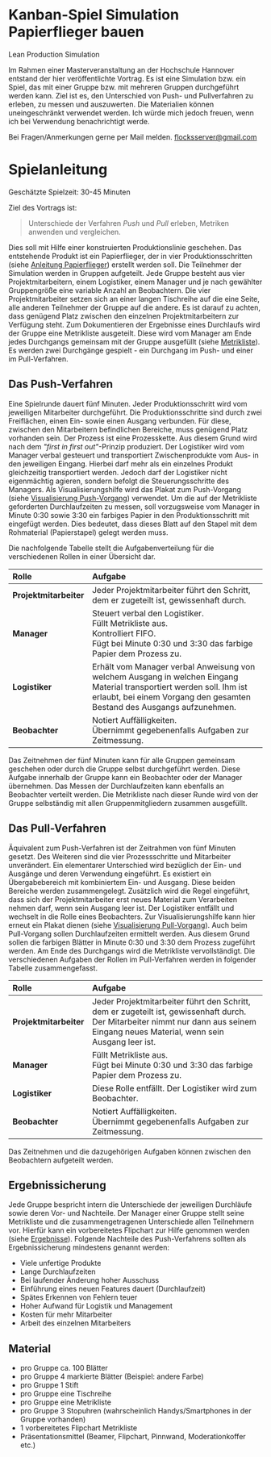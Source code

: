 # Kanban-Spiel Simulation Papierflieger bauen
Lean Production Simulation

Im Rahmen einer Masterveranstaltung an der Hochschule Hannover entstand der hier veröffentlichte Vortrag. Es ist eine Simulation bzw. ein Spiel, das mit einer Gruppe bzw. mit mehreren Gruppen durchgeführt werden kann. Ziel ist es, den Unterschied von Push- und Pullverfahren zu erleben, zu messen und auszuwerten. Die Materialien können uneingeschränkt verwendet werden. Ich würde mich jedoch freuen, wenn ich bei Verwendung benachrichtigt werde.

Bei Fragen/Anmerkungen gerne per Mail melden. flocksserver@gmail.com

# Spielanleitung
Geschätzte Spielzeit: 30-45 Minuten

Ziel des Vortrags ist:
> Unterschiede der Verfahren *Push* und *Pull* erleben, Metriken anwenden und vergleichen.

Dies soll mit Hilfe einer konstruierten Produktionslinie geschehen. Das entstehende Produkt ist ein Papierflieger, der in vier Produktionsschritten (siehe [Anleitung Papierflieger](https://github.com/Flocksserver/kanban-simulation/blob/master/Material/Anleitung_Papierflieger_bauen.jpg)) erstellt werden soll. Die Teilnehmer der Simulation werden in Gruppen aufgeteilt. Jede Gruppe besteht aus vier Projektmitarbeitern, einem Logistiker, einem Manager und je nach gewählter Gruppengröße eine variable Anzahl an Beobachtern. Die vier Projektmitarbeiter setzen sich an einer langen Tischreihe auf die eine Seite, alle anderen Teilnehmer der Gruppe auf die andere. Es ist darauf zu achten, dass genügend Platz zwischen den einzelnen Projektmitarbeitern zur Verfügung steht. Zum Dokumentieren der Ergebnisse eines Durchlaufs wird der Gruppe eine Metrikliste ausgeteilt. Diese wird vom Manager am Ende jedes Durchgangs gemeinsam mit der Gruppe ausgefüllt (siehe [Metrikliste](https://github.com/Flocksserver/kanban-simulation/blob/master/Material/MetrikBogen.pdf)). Es werden zwei Durchgänge gespielt - ein Durchgang im Push- und einer im Pull-Verfahren.

## Das Push-Verfahren
Eine Spielrunde dauert fünf Minuten. Jeder Produktionsschritt wird vom jeweiligen Mitarbeiter durchgeführt. Die Produktionsschritte sind durch zwei Freiflächen, einen Ein- sowie einen Ausgang verbunden. Für diese, zwischen den Mitarbeitern befindlichen Bereiche, muss genügend Platz vorhanden sein. Der Prozess ist eine Prozesskette. Aus diesem Grund wird nach dem *"first in first out"*-Prinzip produziert. Der Logistiker wird vom Manager verbal gesteuert und transportiert Zwischenprodukte vom Aus- in den jeweiligen Eingang. Hierbei darf mehr als ein einzelnes Produkt gleichzeitig transportiert werden. Jedoch darf der Logistiker nicht eigenmächtig agieren, sondern befolgt die Steuerungsschritte des Managers. Als Visualisierungshilfe wird das Plakat zum Push-Vorgang (siehe [Visualisierung Push-Vorgang](https://github.com/Flocksserver/kanban-simulation/blob/master/Material/Anleitung_Push-Vorgang.jpg)) verwendet. Um die auf der Metrikliste geforderten Durchlaufzeiten zu messen, soll vorzugsweise vom Manager in Minute 0:30 sowie 3:30 ein farbiges Papier in den Produktionsschritt mit eingefügt werden. Dies bedeutet, dass dieses Blatt auf den Stapel mit dem Rohmaterial (Papierstapel) gelegt werden muss.

Die nachfolgende Tabelle stellt die Aufgabenverteilung für die verschiedenen Rollen in einer Übersicht dar.

|     Rolle   |      Aufgabe     |
| :------------- | :------------- | 
| **Projektmitarbeiter**      | Jeder Projektmitarbeiter führt den Schritt, dem er zugeteilt ist, gewissenhaft durch. | 
| **Manager**     |  Steuert verbal den Logistiker. <br> Füllt Metrikliste aus.<br> Kontrolliert FIFO.<br> Fügt bei Minute 0:30 und 3:30 das farbige Papier dem  Prozess zu.|
| **Logistiker** |  Erhält vom Manager verbal Anweisung von welchem Ausgang in welchen Eingang Material transportiert werden soll. Ihm ist erlaubt, bei einem Vorgang den gesamten Bestand des Ausgangs aufzunehmen.|
| **Beobachter** | Notiert Auffälligkeiten. <br> Übernimmt gegebenenfalls Aufgaben zur Zeitmessung.|
Das Zeitnehmen der fünf Minuten kann für alle Gruppen gemeinsam geschehen oder durch die Gruppe selbst durchgeführt werden. Diese Aufgabe innerhalb der Gruppe kann ein Beobachter oder der Manager übernehmen. Das Messen der Durchlaufzeiten kann ebenfalls an Beobachter verteilt werden. Die Metrikliste nach dieser Runde wird von der Gruppe selbständig mit allen Gruppenmitgliedern zusammen ausgefüllt.

## Das Pull-Verfahren
Äquivalent zum Push-Verfahren ist der Zeitrahmen von fünf Minuten gesetzt. Des Weiteren sind die vier Prozessschritte und Mitarbeiter unverändert. Ein elementarer Unterschied wird bezüglich der Ein- und Ausgänge und deren Verwendung eingeführt. Es existiert ein Übergabebereich mit kombiniertem Ein- und Ausgang. Diese beiden Bereiche werden zusammengelegt. Zusätzlich wird die Regel eingeführt, dass sich der Projektmitarbeiter erst neues Material zum Verarbeiten nehmen darf, wenn sein Ausgang leer ist. Der Logistiker entfällt und wechselt in die Rolle eines Beobachters. Zur Visualisierungshilfe kann hier erneut ein Plakat dienen (siehe [Visualisierung Pull-Vorgang](https://github.com/Flocksserver/kanban-simulation/blob/master/Material/Anleitung_Pull-Vorgang.jpg)). Auch beim Pull-Vorgang sollen Durchlaufzeiten ermittelt werden. Aus diesem Grund sollen die farbigen Blätter in Minute 0:30 und 3:30 dem Prozess zugeführt werden. Am Ende des Durchgangs wird die Metrikliste vervollständigt. Die verschiedenen Aufgaben der Rollen im Pull-Verfahren werden in folgender Tabelle zusammengefasst.

|     Rolle   |      Aufgabe     |
| :------------- | :------------- | 
| **Projektmitarbeiter**      | Jeder Projektmitarbeiter führt den Schritt, dem er zugeteilt ist, gewissenhaft durch. <br> Der Mitarbeiter nimmt nur dann aus seinem Eingang neues Material, wenn sein Ausgang leer ist. | 
| **Manager**     |  Füllt Metrikliste aus.<br> Fügt bei Minute 0:30 und 3:30 das farbige Papier dem  Prozess zu.|
| **Logistiker** |  Diese Rolle entfällt. Der Logistiker wird zum Beobachter.|
| **Beobachter** | Notiert Auffälligkeiten. <br> Übernimmt gegebenenfalls Aufgaben zur Zeitmessung.|
Das Zeitnehmen und die dazugehörigen Aufgaben können zwischen den Beobachtern aufgeteilt werden.

## Ergebnissicherung
Jede Gruppe bespricht intern die Unterschiede der jeweiligen Durchläufe sowie deren Vor- und Nachteile. Der Manager einer Gruppe stellt seine Metrikliste und die zusammengetragenen Unterschiede allen Teilnehmern vor. Hierfür kann ein vorbereitetes Flipchart zur Hilfe genommen werden (siehe [Ergebnisse](https://github.com/Flocksserver/kanban-simulation/blob/master/Ergebnisse/Ergebnis_einer_Gruppe.jpg)). Folgende Nachteile des Push-Verfahrens sollten als Ergebnissicherung mindestens genannt werden:

+ Viele unfertige Produkte
+ Lange Durchlaufzeiten
+ Bei laufender Änderung hoher Ausschuss
+ Einführung eines neuen Features dauert (Durchlaufzeit)
+ Spätes Erkennen von Fehlern teuer
+ Hoher Aufwand für Logistik und Management
+ Kosten für mehr Mitarbeiter
+ Arbeit des einzelnen Mitarbeiters

## Material
+ pro Gruppe ca. 100 Blätter
+ pro Gruppe 4 markierte Blätter (Beispiel: andere Farbe)
+ pro Gruppe 1 Stift
+ pro Gruppe eine Tischreihe
+ pro Gruppe eine Metrikliste
+ pro Gruppe 3 Stopuhren (wahrscheinlich Handys/Smartphones in der Gruppe vorhanden)
+ 1 vorbereitetes Flipchart Metrikliste
+ Präsentationsmittel (Beamer, Flipchart, Pinnwand, Moderationkoffer etc.)
